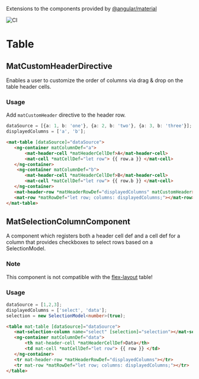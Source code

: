 Extensions to the components provided by [@angular/material](https://material.angular.io/)

![CI](https://github.com/pweyrich/angular-material-extensions/workflows/CI/badge.svg?branch=master)

# Table

## MatCustomHeaderDirective
Enables a user to customize the order of columns via drag & drop on the table header cells.

### Usage
Add `matCustomHeader` directive to the header row.

```ts
dataSource = [{a: 1, b: 'one'}, {a: 2, b: 'two'}, {a: 3, b: 'three'}];
displayedColumns = ['a', 'b'];
```

```html
<mat-table [dataSource]="dataSource">
   <ng-container matColumnDef="a">
       <mat-header-cell *matHeaderCellDef>A</mat-header-cell>
       <mat-cell *matCellDef="let row"> {{ row.a }} </mat-cell>
   </ng-container>
    <ng-container matColumnDef="b">
       <mat-header-cell *matHeaderCellDef>B</mat-header-cell>
       <mat-cell *matCellDef="let row"> {{ row.b }} </mat-cell>
   </ng-container>
   <mat-header-row *matHeaderRowDef="displayedColumns" matCustomHeader></mat-header-row>
   <mat-row *matRowDef="let row; columns: displayedColumns;"></mat-row>
</mat-table>
```

## MatSelectionColumnComponent
A component which registers both a header cell def and a cell def for a column that provides checkboxes to select rows based on a SelectionModel.

### Note
This component is not compatible with the [flex-layout](https://material.angular.io/components/table/overview#tables-with-code-display-flex-code-) table!

### Usage
```ts
dataSource = [1,2,3];
displayedColumns = ['select', 'data'];
selection = new SelectionModel<number>(true);
```

```html
<table mat-table [dataSource]="dataSource">
   <mat-selection-column name="select" [selection]="selection"></mat-selection-column>
   <ng-container matColumnDef="data">
       <th mat-header-cell *matHeaderCellDef>Data</th>
       <td mat-cell *matCellDef="let row"> {{ row }} </td>
   </ng-container>
   <tr mat-header-row *matHeaderRowDef="displayedColumns"></tr>
   <tr mat-row *matRowDef="let row; columns: displayedColumns;"></tr>
</table>
```
